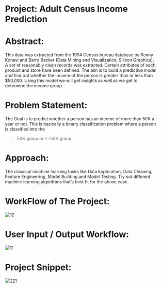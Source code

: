 # Project: Adult Census Income Prediction



# Abstract: 
This data was extracted from the 1994 Census bureau database by Ronny Kohavi and Barry Becker (Data Mining and Visualization, Silicon Graphics). A set of reasonably clean records was extracted. Certain attributes of each product and store have been defined. The aim is to build a predictive model and find out whether the income of the person is greater than or less than $50,000. Using this model we will get insights as well as we get to determine the income group.



# Problem Statement:
The Goal is to predict whether a person has an income of more than 50K a year or not.
This is basically a binary classification problem where a person is classified into the
>50K group or <=50K group.



# Approach:
The classical machine learning tasks like Data Exploration, Data Cleaning,
Feature Engineering, Model Building and Model Testing. Try out different machine
learning algorithms that’s best fit for the above case.



# WorkFlow of The Project:




![12](https://user-images.githubusercontent.com/123532199/221029451-b91454bc-c5f6-405a-9fd8-f9b716bbbbb6.jpg)



# User Input / Output Workflow:


![11](https://user-images.githubusercontent.com/123532199/221029441-80ac3ab5-df6a-4de7-8102-958c91d53acc.jpg)


# Project Snippet:
![221](https://user-images.githubusercontent.com/123532199/221029659-78d6c091-c96e-4f77-9e9b-91978cb91af5.jpg)




